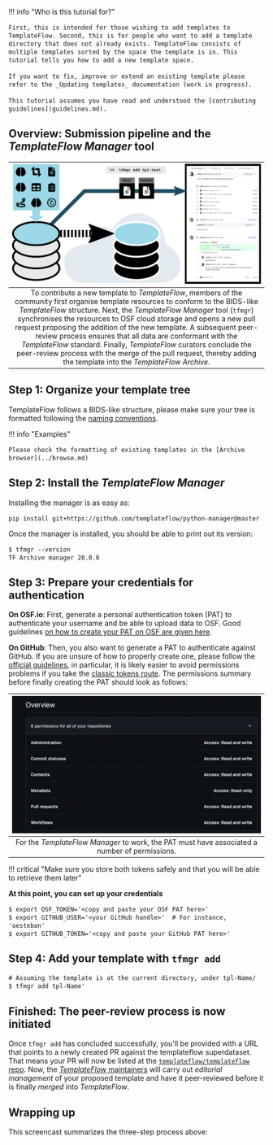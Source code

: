 
!!! info "Who is this tutorial for?"

	First, this is intended for those wishing to add templates to TemplateFlow. Second, this is for people who want to add a template directory that does not already exists. TemplateFlow consists of multiple templates sorted by the space the template is in. This tutorial tells you how to add a new template space.

	If you want to fix, improve or extend an existing template please refer to the _Updating templates_ documentation (work in progress).

	This tutorial assumes you have read and understood the [contributing guidelines](guidelines.md).

## Overview: Submission pipeline and the _TemplateFlow Manager_ tool

| ![Manager](../assets/templateflow_fig-manager.png) |
|:--:| 
| To contribute a new template to _TemplateFlow_, members of the community first organise template resources to conform to the BIDS-like _TemplateFlow_ structure. Next, the _TemplateFlow Manager_ tool (`tfmgr`) synchronises the resources to OSF cloud storage and opens a new pull request proposing the addition of the new template. A subsequent peer-review process ensures that all data are conformant with the _TemplateFlow_ standard. Finally, _TemplateFlow_ curators conclude the peer-review process with the merge of the pull request, thereby adding the template into the _TemplateFlow Archive_. |

## Step 1: Organize your template tree

TemplateFlow follows a BIDS-like structure, please make sure your tree is formatted following the [naming conventions](naming.md).

!!! info "Examples"

    Please check the formatting of existing templates in the [Archive browser](../browse.md)

## Step 2: Install the *TemplateFlow Manager*

Installing the manager is as easy as:

```Shell
pip install git+https://github.com/templateflow/python-manager@master
```

Once the manager is installed, you should be able to print out its version:

```Shell
$ tfmgr --version
TF Archive manager 20.0.0
```

## Step 3: Prepare your credentials for authentication

**On OSF.io**: First, generate a personal authentication token (PAT) to authenticate your username and be able to upload data to OSF.
Good guidelines [on how to create your PAT on OSF are given here](https://mjaquiery.github.io/jspsych-born-open-data/osf-pat/index.html).

**On GitHub**: Then, you also want to generate a PAT to authenticate against GitHub.
If you are unsure of how to properly create one, please follow the [official guidelines](https://docs.github.com/en/authentication/keeping-your-account-and-data-secure/managing-your-personal-access-tokens), in particular, it is likely easier to avoid permissions problems if you take the [classic tokens route](https://docs.github.com/en/authentication/keeping-your-account-and-data-secure/managing-your-personal-access-tokens#creating-a-personal-access-token-classic).
The permissions summary before finally creating the PAT should look as follows:

| ![GH PAT permissions](../assets/gh-pat-permissions.png) |
|:--:| 
| For the *TemplateFlow Manager* to work, the PAT must have associated a number of permissions. |

!!! critical "Make sure you store both tokens safely and that you will be able to retrieve them later"

**At this point, you can set up your credentials**

```Shell
$ export OSF_TOKEN='<copy and paste your OSF PAT here>'
$ export GITHUB_USER='<your GitHub handle>'  # For instance, 'oesteban'
$ export GITHUB_TOKEN='<copy and paste your GitHub PAT here>'
```

## Step 4: Add your template with `tfmgr add`

```Shell
# Assuming the template is at the current directory, under tpl-Name/
$ tfmgr add tpl-Name'
```

## Finished: The peer-review process is now initiated

Once `tfmgr add` has concluded successfully, you'll be provided with a URL that points to a newly created PR against the templateflow superdataset.
That means your PR will now be listed at the [`templateflow/templateflow` repo](https://github.com/templateflow/templateflow/pulls).
Now, the [*TemplateFlow* maintainers](https://github.com/orgs/templateflow/teams/maintainers) will carry out *editorial management* of your proposed template and have it peer-reviewed before it is finally *merged* into *TemplateFlow*.

## Wrapping up

This screencast summarizes the three-step process above:

<script id="asciicast-331256" src="https://asciinema.org/a/331256.js" async data-autoplay="true" data-speed="4" data-theme="tango"></script>
